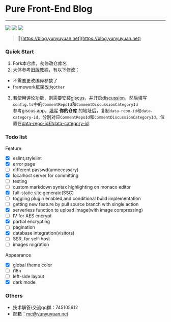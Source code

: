 # Pure Front-End Blog
---

![](https://img.shields.io/github/license/yunyuyuan/nuxt3-blog) ![](https://img.shields.io/badge/vue-v3-%234FC08D?logo=vue.js) ![](https://img.shields.io/badge/nuxt-v3-%2300DC82?logo=nuxt.js)

> 🚀[https://blog.yunyuyuan.net](https://blog.yunyuyuan.net)

### Quick Start
1. Fork本仓库，勿修改仓库名
2. 大体参考[旧版教程](https://blog.yunyuyuan.net/articles/6562)，有以下修改：
  * 不需要更改编译参数了
  * framework框架改为`Other`
3. 若使用评论功能，则需要安装[giscus](https://github.com/apps/giscus)，并开启[discussion](https://docs.github.com/en/repositories/managing-your-repositorys-settings-and-features/enabling-features-for-your-repository/enabling-or-disabling-github-discussions-for-a-repository)，然后填写`config.ts`中的`CommentRepoId`和`CommentDiscussionCategoryId`  
  参考giscus.app，[填写](https://giscus.app/zh-CN#:~:text=%E4%BB%93%E5%BA%93%EF%BC%9A,%E8%BF%9E%E6%8E%A5%E5%88%B0%E6%AD%A4%E4%BB%93%E5%BA%93%E3%80%82) **你的仓库** 的地址后，复制`data-repo-id`和`data-category-id`，分别对应`CommentRepoId`和`CommentDiscussionCategoryId`，位置在[data-repo-id和data-category-id](https://giscus.app/zh-CN#:~:text=%E5%9C%A8%E4%BD%A0%E6%83%B3%E8%AE%A9%E8%AF%84%E8%AE%BA%E5%87%BA%E7%8E%B0%E7%9A%84%E4%BD%8D%E7%BD%AE%E6%B7%BB%E5%8A%A0%E4%BB%A5%E4%B8%8B%20%3Cscript%3E%20%E6%A0%87%E7%AD%BE%E3%80%82%E4%BD%86%E5%A6%82%E6%9E%9C%E5%B7%B2%E7%BB%8F%E5%AD%98%E5%9C%A8%E5%B8%A6%E6%9C%89%20giscus%20%E7%B1%BB%E7%9A%84%E5%85%83%E7%B4%A0%EF%BC%8C%E5%88%99%E8%AF%84%E8%AE%BA%E4%BC%9A%E8%A2%AB%E6%94%BE%E5%9C%A8%E9%82%A3%E9%87%8C%E3%80%82)

### Todo list
Feature
- [x] eslint,stylelint
- [x] error page
- [ ] different passwd(unnecessary)
- [x] localhost server for committing
- [ ] testing
- [ ] custom markdown syntax highlighting on monaco editor 
- [x] full-static site generate(SSG)
- [ ] toggling plugin enabled,and conditional build implementation
- [ ] getting new feature by pull source branch with single action 
- [x] serverless function to upload image(with image compressing)
- [ ] IV for AES encrypt
- [x] partial encrypting
- [ ] pagination
- [x] database integration(visitors)
- [ ] SSR, for self-host
- [ ] images migration

Appearance
- [x] global theme color
- [ ] i18n
- [ ] left-side layout
- [x] dark mode

### Others
* 技术解答/交流qq群：745105612
* 邮箱：me@yunyuyuan.net